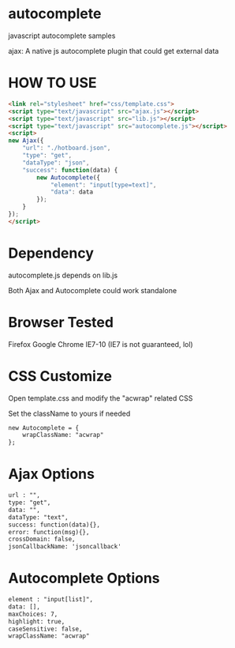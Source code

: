 autocomplete
============

javascript autocomplete samples

ajax: A native js autocomplete plugin that could get external data

HOW TO USE
===========
```html
<link rel="stylesheet" href="css/template.css">
<script type="text/javascript" src="ajax.js"></script>
<script type="text/javascript" src="lib.js"></script>
<script type="text/javascript" src="autocomplete.js"></script>
<script>
new Ajax({
	"url": "./hotboard.json",
	"type": "get",
	"dataType": "json",
	"success": function(data) {
		new Autocomplete({
			"element": "input[type=text]",
			"data": data			
		});		
	}
});
</script>
```

Dependency
===========
autocomplete.js depends on lib.js

Both Ajax and Autocomplete could work standalone


Browser Tested
===========
Firefox 
Google Chrome
IE7-10 (IE7 is not guaranteed, lol)


CSS Customize
===========
Open template.css and modify the "acwrap" related CSS

Set the className to yours if needed

```html
new Autocomplete = {
	wrapClassName: "acwrap"
};
```

Ajax Options
===========
```html
url : "", 
type: "get",
data: "",
dataType: "text",
success: function(data){},
error: function(msg){},
crossDomain: false,
jsonCallbackName: 'jsoncallback'
```

Autocomplete Options
===========
```html
element : "input[list]", 		
data: [],
maxChoices: 7,
highlight: true,
caseSensitive: false,
wrapClassName: "acwrap"
```